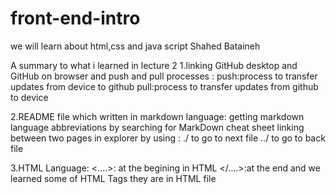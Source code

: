 # front-end-intro
 we will learn about html,css and java script
Shahed Bataineh

A summary to what i learned in lecture 2 
1.linking GitHub desktop and GitHub on browser and push and pull processes : 
push:process to transfer updates from device to github
pull:process to transfer updates from github to device

2.README file which written in markdown language:
getting markdown language abbreviations by searching for MarkDown cheat sheet
linking between two pages in explorer by using :
./ to go to next file
../ to go to back file

3.HTML Language:
<....>: at the begining in HTML
</....>:at the end
and we learned some of HTML Tags
they are in HTML file
